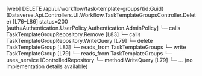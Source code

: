 [web] DELETE /api/ui/workflow/task-template-groups/{id:Guid}  (Dataverse.Api.Controllers.UI.Workflow.TaskTemplateGroupsController.Delete)  [L76–L86] status=200 [auth=Authentication.UserPolicy,Authentication.AdminPolicy]
  └─ calls TaskTemplateGroupRepository.Remove [L83]
  └─ calls TaskTemplateGroupRepository.WriteQuery [L79]
  └─ delete TaskTemplateGroup [L83]
    └─ reads_from TaskTemplateGroups
  └─ write TaskTemplateGroup [L79]
    └─ reads_from TaskTemplateGroups
  └─ uses_service IControlledRepository<TaskTemplateGroup>
    └─ method WriteQuery [L79]
      └─ ... (no implementation details available)

